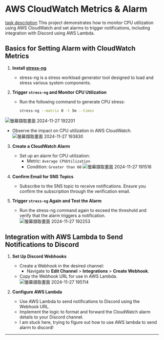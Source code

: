 # AWS CloudWatch Metrics & Alarm
[task description](https://lightda-tw.notion.site/20241114-W10-7-13d2ceabc70c803da13ac08df1178009)
This project demonstrates how to monitor CPU utilization using AWS CloudWatch and set alarms to trigger notifications, including integration with Discord using AWS Lambda.

## Basics for Setting Alarm with CloudWatch Metrics

1. **Install [stress-ng](https://github.com/ColinIanKing/stress-ng)**
   - stress-ng is a stress workload generator tool designed to load and stress various system components.

2. **Trigger `stress-ng` and Monitor CPU Utilization**
   - Run the following command to generate CPU stress:
     ```bash
     stress-ng --matrix 0 -t 5m --times
     ```
![螢幕擷取畫面 2024-11-27 192201](https://github.com/user-attachments/assets/c816f9e2-b9d3-4685-b60f-91c2486f96bf)

     
   - Observe the impact on CPU utilization in AWS CloudWatch.
![螢幕擷取畫面 2024-11-27 193830](https://github.com/user-attachments/assets/21659cf3-1f2e-4c8b-aefe-db4c1c055bb9)

3. **Create a CloudWatch Alarm**
   - Set up an alarm for CPU utilization:
     - Metric: `Average CPUUtilization`
     - Condition: `Greater than 60`
![螢幕擷取畫面 2024-11-27 191516](https://github.com/user-attachments/assets/cceb9bb7-fa70-48b1-a0e1-03f69a02626c)

4. **Confirm Email for SNS Topics**
   - Subscribe to the SNS topic to receive notifications. Ensure you confirm the subscription through the verification email.

5. **Trigger `stress-ng` Again and Test the Alarm**
   - Run the stress-ng command again to exceed the threshold and verify that the alarm triggers a notification.
![螢幕擷取畫面 2024-11-27 192253](https://github.com/user-attachments/assets/056cc7c3-d624-4ef7-8b70-4d6b29f30a66)

## Integration with AWS Lambda to Send Notifications to Discord

1. **Set Up Discord Webhooks**
   - Create a Webhook in the desired channel:
     - Navigate to **Edit Channel** > **Integrations** > **Create Webhook**.
   - Copy the Webhook URL for use in AWS Lambda.
![螢幕擷取畫面 2024-11-27 195114](https://github.com/user-attachments/assets/73b7056f-4ba4-4615-bfd5-814b5145b432)


2. **Configure AWS Lambda**
   - Use AWS Lambda to send notifications to Discord using the Webhook URL.
   - Implement the logic to format and forward the CloudWatch alarm details to your Discord channel.

    * I am stuck here, trying to figure out how to use AWS lambda to send alarm to discord!
---
